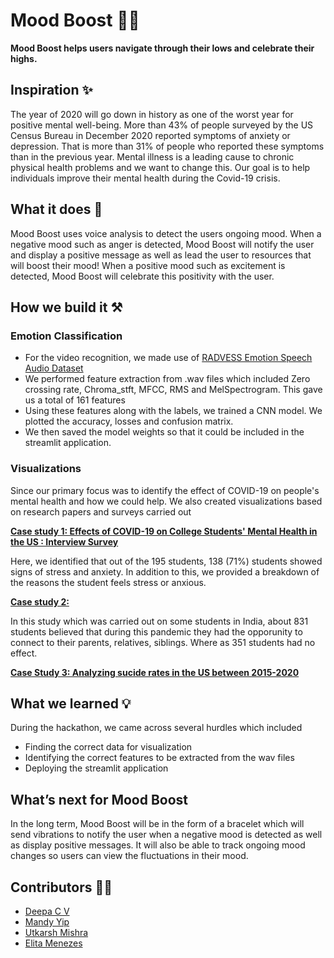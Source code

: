 # Mood Boost 🧠😊

**Mood Boost helps users navigate through their lows and celebrate their highs.**

## Inspiration ✨

The year of 2020 will go down in history as one of the worst year for positive mental well-being. More than 43% of people surveyed by the US Census Bureau in December 2020 reported symptoms of anxiety or depression. That is more than 31% of people who reported these symptoms than in the previous year. Mental illness is a leading cause to chronic physical health problems and we want to change this. Our goal is to help individuals improve their mental health during the Covid-19 crisis.

## What it does 🤔

Mood Boost uses voice analysis to detect the users ongoing mood. When a negative mood such as anger is detected, Mood Boost will notify the user and display a positive message as well as lead the user to resources that will boost their mood! When a positive mood such as excitement is detected, Mood Boost will celebrate this positivity with the user.

## How we build it ⚒️

### Emotion Classification
- For the video recognition, we made use of [RADVESS Emotion Speech Audio Dataset](https://www.kaggle.com/uwrfkaggler/ravdess-emotional-speech-audio)
- We performed feature extraction from .wav files which included Zero crossing rate, Chroma_stft, MFCC, RMS and MelSpectrogram. This gave us a total of 161 features
- Using these features along with the labels, we trained a CNN model. We plotted the accuracy, losses and confusion matrix.
- We then saved the model weights so that it could be included in the streamlit application.

### Visualizations
Since our primary focus was to identify the effect of COVID-19 on people's mental health and how we could help. We also created visualizations based on research papers and surveys carried out

**[Case study 1: Effects of COVID-19 on College Students' Mental Health in the US : Interview Survey](https://www.jmir.org/2020/9/e21279/)**

Here, we identified that out of the 195 students, 138 (71%) students showed signs of stress and anxiety. In addition to this, we provided a breakdown of the reasons the student feels stress or anxious.

**[Case study 2: ]()**

In this study which was carried out on some students in India, about 831 students believed that during this pandemic they had the opporunity to connect to their parents, relatives, siblings. Where as 351 students had no effect.

**[Case Study 3: Analyzing sucide rates in the US between 2015-2020]()**


  
  

## What we learned 💡

During the hackathon, we came across several hurdles which included
- Finding the correct data for visualization
- Identifying the correct features to be extracted from the wav files
- Deploying the streamlit application


## What’s next for Mood Boost 

In the long term, Mood Boost will be in the form of a bracelet which will send vibrations to notify the user when a negative mood is detected as well as display positive messages. It will also be able to track ongoing mood changes so users can view the fluctuations in their mood.

## Contributors 👨‍💻
- [Deepa C V](https://github.com/Deepa17) 
- [Mandy Yip](https://github.com/mandyckyip)
- [Utkarsh Mishra](https://github.com/utkarsh0702/)
- [Elita Menezes](https://github.com/ELITA04)
